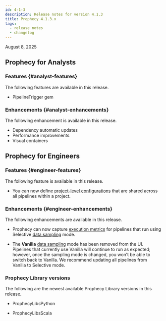 ```yaml
---
id: 4-1-3
description: Release notes for version 4.1.3
title: Prophecy 4.1.3.x
tags:
  - release notes
  - changelog
---
```


August 8, 2025

## Prophecy for Analysts

### Features {#analyst-features}

The following features are available in this release.

- PipelineTrigger gem

### Enhancements {#analyst-enhancements}

The following enhancement is available in this release.

- Dependency automatic updates
- Performance improvements
- Visual containers

## Prophecy for Engineers

### Features {#engineer-features}

The following feature is available in this release.

- You can now define [project-level configurations](/engineers/configurations) that are shared across all pipelines within a project.

### Enhancements {#engineer-enhancements}

The following enhancements are available in this release.

- Prophecy can now capture [execution metrics](/engineers/execution-metrics/) for pipelines that run using Selective [data sampling](/engineers/data-sampling) mode.

- The **Vanilla** [data sampling](/engineers/data-sampling) mode has been removed from the UI. Pipelines that currently use Vanilla will continue to run as expected; however, once the sampling mode is changed, you won’t be able to switch back to Vanilla. We recommend updating all pipelines from Vanilla to Selective mode.

### Prophecy Library versions

The following are the newest available Prophecy Library versions in this release.

- ProphecyLibsPython

- ProphecyLibsScala
